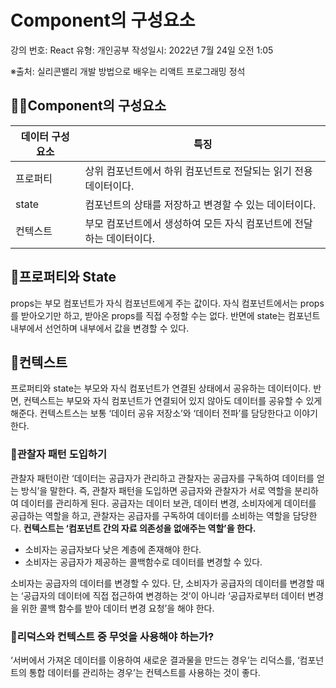 # Component의 구성요소

강의 번호: React
유형: 개인공부
작성일시: 2022년 7월 24일 오전 1:05

※출처: 실리콘밸리 개발 방법으로 배우는 리액트 프로그래밍 정석

## ✍🏻Component의 구성요소

| 데이터 구성 요소 | 특징 |
| --- | --- |
| 프로퍼티 | 상위 컴포넌트에서 하위 컴포넌트로 전달되는 읽기 전용 데이터이다. |
| state | 컴포넌트의 상태를 저장하고 변경할 수 있는 데이터이다. |
| 컨텍스트 | 부모 컴포넌트에서 생성하여 모든 자식 컴포넌트에 전달하는 데이터이다. |

## 📖프로퍼티와 State

props는 부모 컴포넌트가 자식 컴포넌트에게 주는 값이다. 자식 컴포넌트에서는 props를 받아오기만 하고, 받아온 props를 직접 수정할 수는 없다. 반면에 state는 컴포넌트 내부에서 선언하며 내부에서 값을 변경할 수 있다.

## 📖컨텍스트

프로퍼티와 state는 부모와 자식 컴포넌트가 연결된 상태에서 공유하는 데이터이다. 반면, 컨텍스트는 부모와 자식 컴포넌트가 연결되어 있지 않아도 데이터를 공유할 수 있게 해준다. 컨텍스트스는 보통 ‘데이터 공유 저장소’와 ‘데이터 전파’를 담당한다고 이야기한다.

### 📎관찰자 패턴 도입하기

관찰자 패턴이란 ‘데이터는 공급자가 관리하고 관찰자는 공급자를 구독하여 데이터를 얻는 방식’을 말한다. 즉, 관찰자 패턴을 도입하면 공급자와 관찰자가 서로 역할을 분리하여 데이터를 관리하게 된다. 공급자는 데이터 보관, 데이터 변경, 소비자에게 데이터를 공급하는 역할을 하고, 관찰자는 공급자를 구독하여 데이터를 소비하는 역할을 담당한다. **컨텍스트는 ‘컴포넌트 간의 자료 의존성을 없애주는 역할’을 한다.**

- 소비자는 공급자보다 낮은 계층에 존재해야 한다.
- 소비자는 공급자가 제공하는 콜백함수로 데이터를 변경할 수 있다.

소비자는 공급자의 데이터를 변경할 수 있다. 단, 소비자가 공급자의 데이터를 변경할 때는 ‘공급자의 데이터에 직접 접근하여 변경하는 것’이 아니라 ‘공급자로부터 데이터 변경을 위한 콜백 함수를 받아 데이터 변경 요청’을 해야 한다.

### 📎리덕스와 컨텍스트 중 무엇을 사용해야 하는가?

‘서버에서 가져온 데이터를 이용하여 새로운 결과물을 만드는 경우’는 리덕스를, ‘컴포넌트의 통합 데이터를 관리하는 경우’는 컨텍스트를 사용하는 것이 좋다.